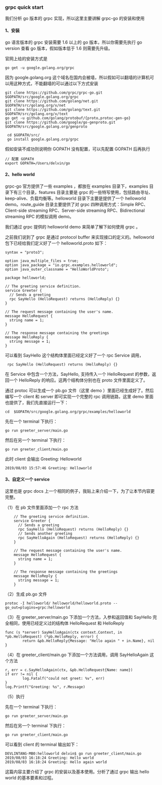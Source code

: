 
### grpc quick start

我们分析 go 版本的 grpc 实现，所以这里主要讲解 grpc-go 的安装和使用

#### 1、安装

go 语言版本的 grpc 安装需要 1.6 以上的 go 版本，所以你需要先执行 go version 查看 go  版本，假如版本低于 1.6 则需要先升级。

官网上给的安装方式是 

	go get -u google.golang.org/grpc

因为 google.golang.org 这个域名在国内会被墙，所以假如可以翻墙的计算机可以用这种方式，不能翻墙的可以通过以下方式安装

	git clone https://github.com/grpc/grpc-go.git  $GOPATH/src/google.golang.org/grpc
	git clone https://github.com/golang/net.git  $GOPATH/src/golang.org/x/net
	git clone https://github.com/golang/text.git $GOPATH/src/golang.org/x/text 
	go get -u github.com/golang/protobuf/{proto,protoc-gen-go}
	git clone https://github.com/google/go-genproto.git $GOPATH/src/google.golang.org/genproto

	 cd $GOPATH/src/
	 go install google.golang.org/grpc

假如安装不成功则说明你 GOPATH 没有配置，可以先配置 GOPATH 后再执行
		
	// 配置 GOPATH
	export GOPATH=/Users/delvin/go

#### 2、hello world

   grpc-go 官方提供了一些 examples ，都放在 examples 目录下，examples 目录下有三个目录，features 目录主要是 grpc 的一些特写使用，包括路由寻址、keep-alive、负载均衡等。helloworld 目录下主要是提供了一个 helloworld demo。route_guide 目录主要提供了对 grpc 四种调用方式：Simple RPC、Client-side streaming RPC、Server-side streaming RPC、Bidirectional streaming RPC 的模拟调用 demo。

   我们通过 grpc 提供的 helloworld demo 来简单了解下如何使用 grpc 。

   之前我们说到了 grpc 是通过 protocol buffer 来实现接口的定义的。helloworld 包下已经给我们定义好了一个 helloworld.proto 如下：
	
	syntax = "proto3";
	
	option java_multiple_files = true;
	option java_package = "io.grpc.examples.helloworld";
	option java_outer_classname = "HelloWorldProto";
	
	package helloworld;
	
	// The greeting service definition.
	service Greeter {
	  // Sends a greeting
	  rpc SayHello (HelloRequest) returns (HelloReply) {}
	}
	
	// The request message containing the user's name.
	message HelloRequest {
	  string name = 1;
	}
	
	// The response message containing the greetings
	message HelloReply {
	  string message = 1;
	}

可以看到 SayHello 这个结构体里面已经定义好了一个 rpc Service 调用，
	
	 rpc SayHello (HelloRequest) returns (HelloReply) {}


在 Service 中包含一个方法，SayHello, 支持传入一个 HelloRequest 的参数，返回一个 HelloReply 的响应。这两个结构体分别也在 proto 文件里面定义了。

通过 protoc 可以生成一个 pb.go 文件（这里 demo ）里面已经生成好了。然后编写一个 client 和 server 即可实现一个完整的 rpc 调用链路，这里 demo 里面也提供了，我们先直接运行一下：

	cd  $GOPATH/src/google.golang.org/grpc/examples/helloworld

先在一个 terminal 下执行：
	
	go run greeter_server/main.go

然后在另一个 terminal 下执行：

	go run greeter_client/main.go

此时 client 会输出 Greeting:  Helloworld

	2019/08/03 15:57:46 Greeting: Helloworld


#### 3、自定义一个 service

  这里也是 grpc docs 上一个相同的例子，我贴上来介绍一下，为了让本节内容更完整。
	
（1）在 pb 文件里面添加一个 rpc 方法

		// The greeting service definition.
		service Greeter {
		  // Sends a greeting
		  rpc SayHello (HelloRequest) returns (HelloReply) {}
		  // Sends another greeting
		  rpc SayHelloAgain (HelloRequest) returns (HelloReply) {}
		}
		
		// The request message containing the user's name.
		message HelloRequest {
		  string name = 1;
		}
		
		// The response message containing the greetings
		message HelloReply {
		  string message = 1;
		}

（2）生成 pb.go 文件

	protoc -I helloworld/ helloworld/helloworld.proto --go_out=plugins=grpc:helloworld

（3）在 greeter_server/main.go 下添加一个方法，入参和返回值和 SayHello 完全相同，使用已经定义过的结构体 HelloRequest 和 HelloReply

	func (s *server) SayHelloAgain(ctx context.Context, in *pb.HelloRequest) (*pb.HelloReply, error) {
	        return &pb.HelloReply{Message: "Hello again " + in.Name}, nil
	}

（4）在 greeter_client/main.go 下添加一个方法调用，调用 SayHelloAgain 这个方法

	r, err = c.SayHelloAgain(ctx, &pb.HelloRequest{Name: name})
	if err != nil {
	        log.Fatalf("could not greet: %v", err)
	}
	log.Printf("Greeting: %s", r.Message)

（5）执行

先在一个 terminal 下执行：
	
	go run greeter_server/main.go

然后在另一个 terminal 下执行：

	go run greeter_client/main.go

可以看到 client 的 terminal 输出如下：

	DEVLINTANG-MB0:helloworld delvin$ go run greeter_client/main.go
	2019/08/03 16:18:24 Greeting: Hello world
	2019/08/03 16:18:24 Greeting: Hello again world

这篇内容主要介绍了 grpc 的安装以及基本使用。分析了通过 grpc 输出 hello world 的基本要素和过程。

